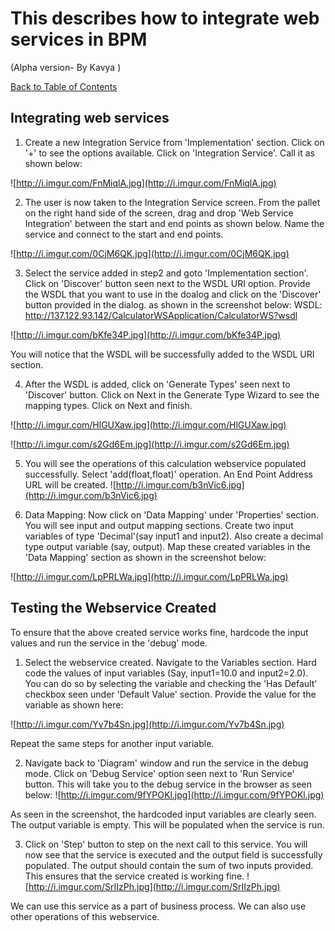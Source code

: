 # This describes how to integrate web services in BPM
(Alpha version- By Kavya )

[Back to Table of Contents](Table_Of_Contents.md)

## Integrating web services ##

1. Create a new Integration Service from 'Implementation' section. Click on '+' to see the options available. Click on 'Integration Service'. Call it as shown below:

![http://i.imgur.com/FnMiqlA.jpg](http://i.imgur.com/FnMiqlA.jpg)

2. The user is now taken to the Integration Service screen. From the pallet on the right hand side of the screen, drag and drop 'Web Service Integration' between the start and end points as shown below. Name the service and connect to the start and end points.

![http://i.imgur.com/0CjM6QK.jpg](http://i.imgur.com/0CjM6QK.jpg)

3. Select the service added in step2 and goto 'Implementation section'. Click on 'Discover' button seen next to the WSDL URI option. Provide the WSDL that you want to use in the doalog and click on the 'Discover' button provided in the dialog. as shown in the screenshot below:
WSDL: http://137.122.93.142/CalculatorWSApplication/CalculatorWS?wsdl

![http://i.imgur.com/bKfe34P.jpg](http://i.imgur.com/bKfe34P.jpg)

You will notice that the WSDL will be successfully added to the WSDL URI section.

4. After the WSDL is added, click on 'Generate Types' seen next to 'Discover' button. Click on Next in the Generate Type Wizard to see the mapping types. Click on Next and finish.

![http://i.imgur.com/HlGUXaw.jpg](http://i.imgur.com/HlGUXaw.jpg)

![http://i.imgur.com/s2Gd6Em.jpg](http://i.imgur.com/s2Gd6Em.jpg)

5. You will see the operations of this calculation webservice populated successfully.
Select 'add(float,float)' operation. An End Point Address URL will be created.
![http://i.imgur.com/b3nVic6.jpg](http://i.imgur.com/b3nVic6.jpg)

6. Data Mapping:
Now click on 'Data Mapping' under 'Properties' section. You will see input and output mapping sections.
Create two input variables of type 'Decimal'(say input1 and input2). Also create a decimal type output variable (say, output).
Map these created variables in the 'Data Mapping' section as shown in the screenshot below:

![http://i.imgur.com/LpPRLWa.jpg](http://i.imgur.com/LpPRLWa.jpg)

## Testing the Webservice Created ##
To ensure that the above created service works fine, hardcode the input values and run the service in the 'debug' mode.

1. Select the webservice created. Navigate to the Variables section.
Hard code the values of input variables (Say, input1=10.0 and input2=2.0). You can do so by selecting the variable and checking the 'Has Default' checkbox seen under 'Default Value' section. Provide the value for the variable as shown here:

![http://i.imgur.com/Yv7b4Sn.jpg](http://i.imgur.com/Yv7b4Sn.jpg)

Repeat the same steps for another input variable.

2. Navigate back to 'Diagram' window and run the service in the debug mode.
Click on 'Debug Service' option seen next to 'Run Service' button.
This will take you to the debug service in the browser as seen below:
![http://i.imgur.com/9fYPOKl.jpg](http://i.imgur.com/9fYPOKl.jpg)

As seen in the screenshot, the hardcoded input variables are clearly seen. The output variable is empty. This will be populated when the service is run.

3. Click on 'Step' button to step on the next call to this service.
You will now see that the service is executed and the output field is successfully populated. The output should contain the sum of two inputs provided.
This ensures that the service created is working fine.
![http://i.imgur.com/SrIIzPh.jpg](http://i.imgur.com/SrIIzPh.jpg)

We can use this service as a part of business process.
We can also use other operations of this webservice.